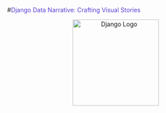 ﻿ 
#<span style="color: #5D3FD3; align:centre">Django Data Narrative: Crafting Visual Stories</span>

<p align="center">
  <img src="https://static.djangoproject.com/img/logos/django-logo-positive.png" alt="Django Logo" width="200">
</p>

